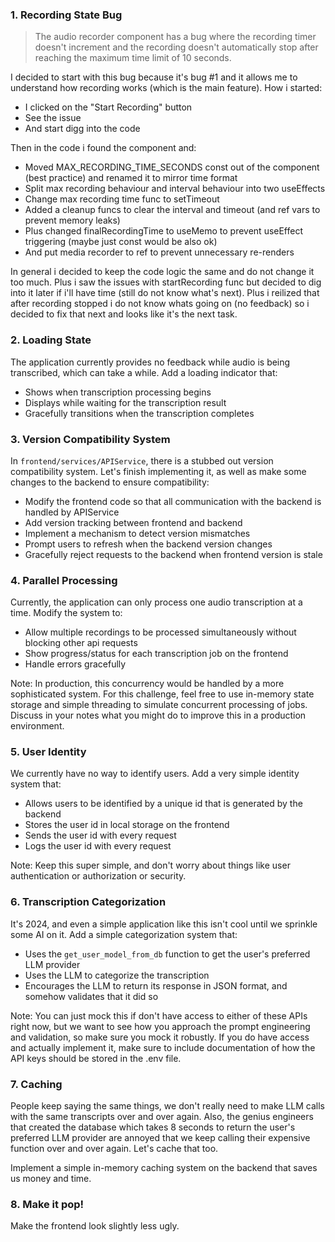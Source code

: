 ### 1. Recording State Bug
> The audio recorder component has a bug where the recording timer doesn't increment and the recording doesn't automatically stop after reaching the maximum time limit of 10 seconds.

I decided to start with this bug because it's bug #1 and it allows me to understand how recording works (which is the main feature).
How i started:
- I clicked on the "Start Recording" button
- See the issue
- And start digg into the code

Then in the code i found the component and:
- Moved MAX_RECORDING_TIME_SECONDS const out of the component (best practice) and renamed it to mirror time format
- Split max recording behaviour and interval behaviour into two useEffects
- Change max recording time func to setTimeout
- Added a cleanup funcs to clear the interval and timeout (and ref vars to prevent memory leaks)
- Plus changed finalRecordingTime to useMemo to prevent useEffect triggering (maybe just const would be also ok)
- And put media recorder to ref to prevent unnecessary re-renders

In general i decided to keep the code logic the same and do not change it too much.
Plus i saw the issues with startRecording func but decided to dig into it later if i'll have time (still do not know what's next).
Plus i reilized that after recording stopped i do not know whats going on (no feedback) so i decided to fix that next and looks like it's the next task.


### 2. Loading State

The application currently provides no feedback while audio is being transcribed, which can take a while. Add a loading indicator that:

- Shows when transcription processing begins
- Displays while waiting for the transcription result
- Gracefully transitions when the transcription completes

### 3. Version Compatibility System

In `frontend/services/APIService`, there is a stubbed out version compatibility system. Let's finish implementing it, as well as make some changes to the backend to ensure compatibility:

- Modify the frontend code so that all communication with the backend is handled by APIService
- Add version tracking between frontend and backend
- Implement a mechanism to detect version mismatches
- Prompt users to refresh when the backend version changes
- Gracefully reject requests to the backend when frontend version is stale

### 4. Parallel Processing

Currently, the application can only process one audio transcription at a time. Modify the system to:

- Allow multiple recordings to be processed simultaneously without blocking other api requests
- Show progress/status for each transcription job on the frontend
- Handle errors gracefully

Note: In production, this concurrency would be handled by a more sophisticated system. For this challenge, feel free to use in-memory state storage and simple threading to simulate concurrent processing of jobs. Discuss in your notes what you might do to improve this in a production environment.

### 5. User Identity

We currently have no way to identify users. Add a very simple identity system that:

- Allows users to be identified by a unique id that is generated by the backend
- Stores the user id in local storage on the frontend
- Sends the user id with every request
- Logs the user id with every request

Note: Keep this super simple, and don't worry about things like user authentication or authorization or security.

### 6. Transcription Categorization

It's 2024, and even a simple application like this isn't cool until we sprinkle some AI on it. Add a simple categorization system that:

- Uses the `get_user_model_from_db` function to get the user's preferred LLM provider
- Uses the LLM to categorize the transcription
- Encourages the LLM to return its response in JSON format, and somehow validates that it did so

Note: You can just mock this if don't have access to either of these APIs right now, but we want to see how you approach the prompt engineering and validation, so make sure you mock it robustly. If you do have access and actually implement it, make sure to include documentation of how the API keys should be stored in the .env file.

### 7. Caching

People keep saying the same things, we don't really need to make LLM calls with the same transcripts over and over again. Also, the genius engineers that created the database which takes 8 seconds to return the user's preferred LLM provider are annoyed that we keep calling their expensive function over and over again. Let's cache that too.

Implement a simple in-memory caching system on the backend that saves us money and time.

### 8. Make it pop!

Make the frontend look slightly less ugly.
